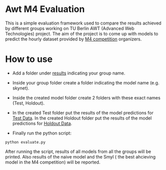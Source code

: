# Awt M4 Evaluation
This is a simple evaluation framework used to compare the results achieved by different groups working on TU Berlin AWT (Advanced Web Technologies) project. The aim of the project is to come up with models to predict the hourly dataset provided by [M4 competition](https://github.com/M4Competition/M4-methods) organizers.

# How to use
- Add a folder under [results](https://github.com/yamen23ali/awt-m4-evaluation/tree/master/results) indicating your group name.

- Inside your group folder create a folder indicating the model name (e.g. skynet).

- Inside the created model folder create 2 folders with these exact names (Test, Holdout).

- In the created Test folder put the results of the model predictions for [Test Data](https://github.com/yamen23ali/awt-m4-evaluation/blob/master/Dataset/Test/Hourly-train.csv). In the created Holdout folder put the results of the model predictions for [Holdout Data](https://github.com/yamen23ali/awt-m4-evaluation/blob/master/Dataset/Holdout/Hourly-train.csv).

- Finally run the python script:
```
python evaluate.py
```

After running the script, results of all models from all the groups will be printed. Also results of the naive model and the Smyl ( the best ahcieving model in the M4 competition) will be reported.
